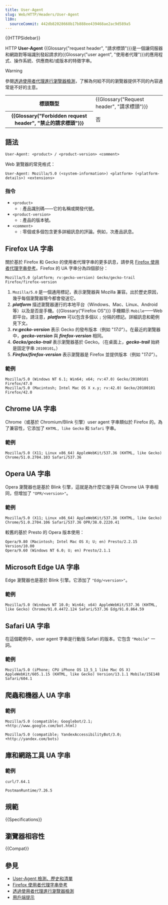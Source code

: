 ```yaml
---
title: User-Agent
slug: Web/HTTP/Headers/User-Agent
l10n:
  sourceCommit: 442db82028668b17b888ee439468ae2ac9d589a5
---
```


{{HTTPSidebar}}

HTTP **User-Agent** {{Glossary("request header", "請求標頭")}}是一個讓伺服器和網路對等端識別發起請求的{{Glossary("user agent", "使用者代理")}}的應用程式、操作系統、供應商和/或版本的特徵字串。

> [!WARNING]
> 參閱[透過使用者代理進行瀏覽器檢測](/zh-TW/docs/Web/HTTP/Browser_detection_using_the_user_agent)，了解為何給不同的瀏覽器提供不同的內容通常是不好的主意。

<table class="properties">
  <tbody>
    <tr>
      <th scope="row">標頭類型</th>
      <td>{{Glossary("Request header", "請求標頭")}}</td>
    </tr>
    <tr>
      <th scope="row">{{Glossary("Forbidden request header", "禁止的請求標頭")}}</th>
      <td>否</td>
    </tr>
  </tbody>
</table>

## 語法

```http
User-Agent: <product> / <product-version> <comment>
```

Web 瀏覽器的常見格式：

```http
User-Agent: Mozilla/5.0 (<system-information>) <platform> (<platform-details>) <extensions>
```

### 指令

- `<product>`
  - : 產品識別碼——它的名稱或開發代號。
- `<product-version>`
  - : 產品的版本號。
- `<comment>`
  - : 零個或多個包含更多詳細訊息的評論。例如，次產品訊息。

## Firefox UA 字串

關於基於 Firefox 和 Gecko 的使用者代理字串的更多訊息，請參見 [Firefox 使用者代理字串參考](/zh-TW/docs/Web/HTTP/Headers/User-Agent/Firefox)。Firefox 的 UA 字串分為四個部分：

```plain
Mozilla/5.0 (platform; rv:gecko-version) Gecko/gecko-trail Firefox/firefox-version
```

1. `Mozilla/5.0` 是一個通用標記，表示瀏覽器與 Mozilla 兼容。出於歷史原因，幾乎每個瀏覽器現今都會發送它。
2. **_platform_** 描述瀏覽器運行的本地平台（Windows、Mac、Linux、Android 等）以及是否是手機。{{Glossary("Firefox OS")}} 手機顯示 `Mobile`——Web 即平台。請注意，**_platform_** 可以包含多個以 `;` 分隔的標記。詳細訊息和範例見下文。
3. **rv:_gecko-version_** 表示 Gecko 的發布版本（例如 "_17.0_"）。在最近的瀏覽器中，**_gecko-version_** 與 **_firefox-version_** 相同。
4. **_Gecko/gecko-trail_** 表示瀏覽器基於 Gecko。（在桌面上，**_gecko-trail_** 始終是固定字串 `20100101`。）
5. **_Firefox/firefox-version_** 表示瀏覽器是 Firefox 並提供版本（例如 "_17.0_"）。

### 範例

```plain
Mozilla/5.0 (Windows NT 6.1; Win64; x64; rv:47.0) Gecko/20100101 Firefox/47.0
Mozilla/5.0 (Macintosh; Intel Mac OS X x.y; rv:42.0) Gecko/20100101 Firefox/42.0
```

## Chrome UA 字串

Chrome（或基於 Chromium/Blink 引擎）user agent 字串類似於 Firefox 的。為了兼容性，它添加了 `KHTML, like Gecko` 和 `Safari` 字串。

### 範例

```plain
Mozilla/5.0 (X11; Linux x86_64) AppleWebKit/537.36 (KHTML, like Gecko) Chrome/51.0.2704.103 Safari/537.36
```

## Opera UA 字串

Opera 瀏覽器也是基於 Blink 引擎，這就是為什麼它幾乎與 Chrome UA 字串相同，但增加了 `"OPR/<version>"`。

### 範例

```plain
Mozilla/5.0 (X11; Linux x86_64) AppleWebKit/537.36 (KHTML, like Gecko) Chrome/51.0.2704.106 Safari/537.36 OPR/38.0.2220.41
```

較舊的基於 Presto 的 Opera 版本使用：

```plain
Opera/9.80 (Macintosh; Intel Mac OS X; U; en) Presto/2.2.15 Version/10.00
Opera/9.60 (Windows NT 6.0; U; en) Presto/2.1.1
```

## Microsoft Edge UA 字串

Edge 瀏覽器也是基於 Blink 引擎。它添加了 `"Edg/<version>"`。

### 範例

```plain
Mozilla/5.0 (Windows NT 10.0; Win64; x64) AppleWebKit/537.36 (KHTML, like Gecko) Chrome/91.0.4472.124 Safari/537.36 Edg/91.0.864.59
```

## Safari UA 字串

在這個範例中，user agent 字串是行動版 Safari 的版本。它包含 `"Mobile"` 一詞。

### 範例

```plain
Mozilla/5.0 (iPhone; CPU iPhone OS 13_5_1 like Mac OS X) AppleWebKit/605.1.15 (KHTML, like Gecko) Version/13.1.1 Mobile/15E148 Safari/604.1
```

## 爬蟲和機器人 UA 字串

### 範例

```plain
Mozilla/5.0 (compatible; Googlebot/2.1; +http://www.google.com/bot.html)
```

```plain
Mozilla/5.0 (compatible; YandexAccessibilityBot/3.0; +http://yandex.com/bots)
```

## 庫和網路工具 UA 字串

### 範例

```plain
curl/7.64.1
```

```plain
PostmanRuntime/7.26.5
```

## 規範

{{Specifications}}

## 瀏覽器相容性

{{Compat}}

## 參見

- [User-Agent 檢測、歷史和清單](https://hacks.mozilla.org/2013/09/user-agent-detection-history-and-checklist/)
- [Firefox 使用者代理字串參考](/zh-TW/docs/Web/HTTP/Headers/User-Agent/Firefox)
- [透過使用者代理進行瀏覽器檢測](/zh-TW/docs/Web/HTTP/Browser_detection_using_the_user_agent)
- [用戶端提示](/zh-TW/docs/Web/HTTP/Client_hints)
